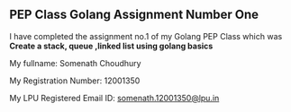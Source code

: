 ## PEP Class Golang Assignment Number One

I have completed the assignment no.1 of my Golang PEP Class which was **Create a stack, queue ,linked list using golang basics**

My fullname: Somenath Choudhury

My Registration Number: 12001350

My LPU Registered Email ID: somenath.12001350@lpu.in
